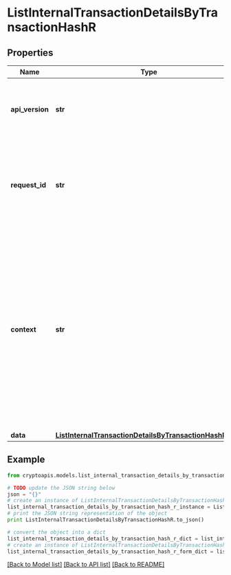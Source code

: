 # ListInternalTransactionDetailsByTransactionHashR


## Properties
Name | Type | Description | Notes
------------ | ------------- | ------------- | -------------
**api_version** | **str** | Specifies the version of the API that incorporates this endpoint. | 
**request_id** | **str** | Defines the ID of the request. The &#x60;requestId&#x60; is generated by Crypto APIs and it&#39;s unique for every request. | 
**context** | **str** | In batch situations the user can use the context to correlate responses with requests. This property is present regardless of whether the response was successful or returned as an error. &#x60;context&#x60; is specified by the user. | [optional] 
**data** | [**ListInternalTransactionDetailsByTransactionHashRData**](ListInternalTransactionDetailsByTransactionHashRData.md) |  | 

## Example

```python
from cryptoapis.models.list_internal_transaction_details_by_transaction_hash_r import ListInternalTransactionDetailsByTransactionHashR

# TODO update the JSON string below
json = "{}"
# create an instance of ListInternalTransactionDetailsByTransactionHashR from a JSON string
list_internal_transaction_details_by_transaction_hash_r_instance = ListInternalTransactionDetailsByTransactionHashR.from_json(json)
# print the JSON string representation of the object
print ListInternalTransactionDetailsByTransactionHashR.to_json()

# convert the object into a dict
list_internal_transaction_details_by_transaction_hash_r_dict = list_internal_transaction_details_by_transaction_hash_r_instance.to_dict()
# create an instance of ListInternalTransactionDetailsByTransactionHashR from a dict
list_internal_transaction_details_by_transaction_hash_r_form_dict = list_internal_transaction_details_by_transaction_hash_r.from_dict(list_internal_transaction_details_by_transaction_hash_r_dict)
```
[[Back to Model list]](../README.md#documentation-for-models) [[Back to API list]](../README.md#documentation-for-api-endpoints) [[Back to README]](../README.md)


